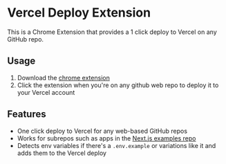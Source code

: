 # Vercel Deploy Extension

This is a Chrome Extension that provides a 1 click deploy to Vercel on any GitHub repo.

## Usage

1. Download the [chrome extension](https://chrome.google.com/webstore/detail/vercel-deploy/nkignhibadhmcbiiilleogljodcaonjk)
2. Click the extension when you're on any github web repo to deploy it to your Vercel account

## Features

- One click deploy to Vercel for any web-based GitHub repos
- Works for subrepos such as apps in the [Next.js examples repo](https://github.com/vercel/next.js/tree/canary/examples)
- Detects env variables if there's a `.env.example` or variations like it and adds them to the Vercel deploy
